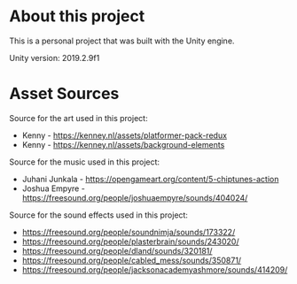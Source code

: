 # About this project

This is a personal project that was built with the Unity engine.

Unity version: 2019.2.9f1

# Asset Sources

Source for the art used in this project:
- Kenny - https://kenney.nl/assets/platformer-pack-redux
- Kenny - https://kenney.nl/assets/background-elements


Source for the music used in this project:
- Juhani Junkala - https://opengameart.org/content/5-chiptunes-action
- Joshua Empyre - https://freesound.org/people/joshuaempyre/sounds/404024/


Source for the sound effects used in this project:
- https://freesound.org/people/soundnimja/sounds/173322/
- https://freesound.org/people/plasterbrain/sounds/243020/
- https://freesound.org/people/dland/sounds/320181/
- https://freesound.org/people/cabled_mess/sounds/350871/
- https://freesound.org/people/jacksonacademyashmore/sounds/414209/
